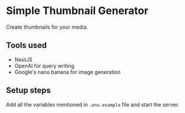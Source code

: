 # Simple Thumbnail Generator

Create thumbnails for your media.

## Tools used

- NextJS
- OpenAI for query writing
- Google's nano banana for image generation

## Setup steps

Add all the variables mentioned in `.env.example` file and start the server.
